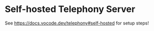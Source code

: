 # Self-hosted Telephony Server

See https://docs.vocode.dev/telephony#self-hosted for setup steps!


